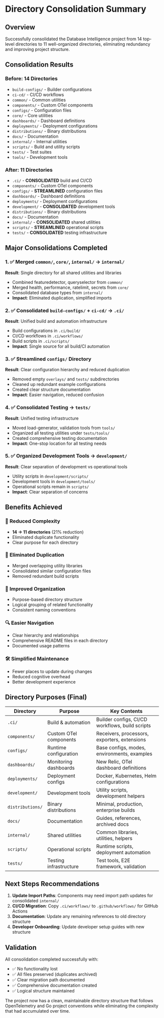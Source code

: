 # Directory Consolidation Summary

## Overview
Successfully consolidated the Database Intelligence project from 14 top-level directories to 11 well-organized directories, eliminating redundancy and improving project structure.

## Consolidation Results

### Before: 14 Directories
- `build-configs/` - Builder configurations
- `ci-cd/` - CI/CD workflows  
- `common/` - Common utilities
- `components/` - Custom OTel components
- `configs/` - Configuration files
- `core/` - Core utilities
- `dashboards/` - Dashboard definitions
- `deployments/` - Deployment configurations
- `distributions/` - Binary distributions
- `docs/` - Documentation
- `internal/` - Internal utilities
- `scripts/` - Build and utility scripts
- `tests/` - Test suites
- `tools/` - Development tools

### After: 11 Directories
- `.ci/` - **CONSOLIDATED** build and CI/CD
- `components/` - Custom OTel components
- `configs/` - **STREAMLINED** configuration files
- `dashboards/` - Dashboard definitions
- `deployments/` - Deployment configurations
- `development/` - **CONSOLIDATED** development tools
- `distributions/` - Binary distributions
- `docs/` - Documentation
- `internal/` - **CONSOLIDATED** shared utilities
- `scripts/` - **STREAMLINED** operational scripts
- `tests/` - **CONSOLIDATED** testing infrastructure

## Major Consolidations Completed

### 1. ✅ Merged `common/`, `core/`, `internal/` → `internal/`
**Result**: Single directory for all shared utilities and libraries
- Combined featuredetector, queryselector from `common/`
- Merged health, performance, ratelimit, secrets from `core/`  
- Consolidated database types from `internal/`
- **Impact**: Eliminated duplication, simplified imports

### 2. ✅ Consolidated `build-configs/` + `ci-cd/` → `.ci/`
**Result**: Unified build and automation infrastructure
- Build configurations in `.ci/build/`
- CI/CD workflows in `.ci/workflows/`
- Build scripts in `.ci/scripts/`
- **Impact**: Single source for all build/CI automation

### 3. ✅ Streamlined `configs/` Directory
**Result**: Clear configuration hierarchy and reduced duplication
- Removed empty `overlays/` and `tests/` subdirectories
- Cleaned up redundant example configurations
- Created clear structure documentation
- **Impact**: Easier navigation, reduced confusion

### 4. ✅ Consolidated Testing → `tests/`
**Result**: Unified testing infrastructure
- Moved load-generator, validation tools from `tools/`
- Organized all testing utilities under `tests/tools/`
- Created comprehensive testing documentation
- **Impact**: One-stop location for all testing needs

### 5. ✅ Organized Development Tools → `development/`
**Result**: Clear separation of development vs operational tools
- Utility scripts in `development/scripts/`
- Development tools in `development/tools/`
- Operational scripts remain in `scripts/`
- **Impact**: Clear separation of concerns

## Benefits Achieved

### 🎯 **Reduced Complexity**
- **14 → 11 directories** (21% reduction)
- Eliminated duplicate functionality
- Clear purpose for each directory

### 🧹 **Eliminated Duplication**
- Merged overlapping utility libraries
- Consolidated similar configuration files
- Removed redundant build scripts

### 📁 **Improved Organization**
- Purpose-based directory structure
- Logical grouping of related functionality
- Consistent naming conventions

### 🔍 **Easier Navigation**
- Clear hierarchy and relationships
- Comprehensive README files in each directory
- Documented usage patterns

### 🛠️ **Simplified Maintenance**
- Fewer places to update during changes
- Reduced cognitive overhead
- Better development experience

## Directory Purposes (Final)

| Directory | Purpose | Key Contents |
|-----------|---------|--------------|
| `.ci/` | Build & automation | Builder configs, CI/CD workflows, build scripts |
| `components/` | Custom OTel components | Receivers, processors, exporters, extensions |
| `configs/` | Runtime configuration | Base configs, modes, environments, examples |
| `dashboards/` | Monitoring dashboards | New Relic, OTel dashboard definitions |
| `deployments/` | Deployment configs | Docker, Kubernetes, Helm configurations |
| `development/` | Development tools | Utility scripts, development helpers |
| `distributions/` | Binary distributions | Minimal, production, enterprise builds |
| `docs/` | Documentation | Guides, references, archived docs |
| `internal/` | Shared utilities | Common libraries, utilities, helpers |
| `scripts/` | Operational scripts | Runtime scripts, deployment automation |
| `tests/` | Testing infrastructure | Test tools, E2E framework, validation |

## Next Steps Recommendations

1. **Update Import Paths**: Components may need import path updates for consolidated `internal/`
2. **CI/CD Migration**: Copy `.ci/workflows/` to `.github/workflows/` for GitHub Actions
3. **Documentation**: Update any remaining references to old directory structure
4. **Developer Onboarding**: Update developer setup guides with new structure

## Validation

All consolidation completed successfully with:
- ✅ No functionality lost
- ✅ All files preserved (duplicates archived)
- ✅ Clear migration path documented
- ✅ Comprehensive documentation created
- ✅ Logical structure maintained

The project now has a clean, maintainable directory structure that follows OpenTelemetry and Go project conventions while eliminating the complexity that had accumulated over time.